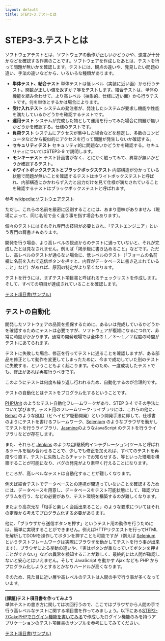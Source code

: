 ```yaml
---
layout: default
title: STEP3-3.テストとは
---
```

# STEP3-3.テストとは

ソフトウェアテストとは、ソフトウェアの動作が正しいかどうかや、速度が十分かなどを確認する作業のことです。ソフトウェアを作成したあとは、テストを行って問題が無いかを確認します。テストには、観点の違いや、発見したい問題の違い、手法の違いなどから、いろいろな種類があります。

* **単体テスト、結合テスト** 単体テストは低レベル（実装に近い面）から行うテスト。関数が正しい値を返すか？等をテストします。結合テストは、単体の機能を組み合わせて、より高レベル（抽象的、仕様に近い面）から行うテストです。何を単体とするかは場合によります。
* **受け入れテスト** システムの発注者が、発注したシステムが要求し機能や性能を満たしているかどうかを確認するテストです。
* **運用テスト** システムが完成した物として運用を行ってみた場合に問題が無いかどうかを確認する。仕様のテストです。
* **負荷テスト** システムにアクセスが集中した場合などを想定し、多数のコンピュータなどから擬似的にアクセスを行って問題が発生しないか確認する。
* **セキュリティテスト** セキュリティ的に問題ないかどうかを確認する。セキュリティについてはSTEP3-9 で説明します。
* **モンキーテスト** テスト計画書がなく、とにかく触ってみて、異常が無いかどうか確認するテスト。
* **ホワイトボックステストとブラックボックステスト** 内部構造が分かっている状態で問題が無いことを確認するテストはホワイトボックステストと呼ばれ、内部構造にかかわらず入力と出力だけを見て仕様が満たされていることを確認するテストはブラックボックステストと呼ばれます。

参考 [wikipedia:ソフトウェアテスト](http://ja.wikipedia.org/wiki/%E3%82%BD%E3%83%95%E3%83%88%E3%82%A6%E3%82%A7%E3%82%A2%E3%83%86%E3%82%B9%E3%83%88)

ただし、これらの名前を厳密に区別することには、あまり意味がありません（現場によって、同じ名前で全く違う事を指す場合もあります）。

個々のテストにはそれぞれ専門の技術が必要とされ、「テストエンジニア」という専門の肩書きもあります。

開発を行う場合、より高レベルの視点からのテストに通っていないと、それが完成したとは見なされません。例えば「掲示板に書き込めること」などです。ただし、高レベルのテストが通らない場合に、低レベルのテスト（「フォームの名前欄に名前を入れて送信ボタンを押すと、内容がデータベースに書き込まれていること」など）があれば、原因の特定がより早くなります。

テストを行うには、まずテスト項目書と呼ばれるチェックリストを作成します。そして、すべての項目が達成されていることを確認します。

[テスト項目書(サンプル)](../docs/test.xls)

## テストの自動化

開発したソフトウェアの品質を担保するために、あるいは完成しているかどうかを確認するためにテストは必要ですが、ソフトウェアが複雑になるにつれて、非常に時間がかかります。通常の開発現場では全体の１／３～１／２程度の時間がテストにあてられます。

テストに失敗した場合、修正を行ってテストに通ることを確認しますが、ある部品を修正として動作を変更してしまったために、今まで成功していた別のテストに失敗する、ということもよく起こります。そのため、一度成功したテストでも、修正があれば再度行うべきです。

このようにテストは何度も繰り返し行われるため、自動化するのが合理的です。

テストの自動化とはテストをプログラム化するということです。

[PHPUnit](https://phpunit.de/manual/4.7/ja/index.html) のようなテスト自動化フレームワークがあり、STEP 3-4 でその手法について学びます。テスト用のフレームワーク･ライブラリには、これらの他に、[Behat](http://behat.org/) のような[BDD](https://ja.wikipedia.org/wiki/%E3%83%93%E3%83%98%E3%82%A4%E3%83%93%E3%82%A2%E9%A7%86%E5%8B%95%E9%96%8B%E7%99%BA)（ビヘイビア駆動開発）という開発手法に即して、仕様書のようにテストを書けるフレームワーク、[Selenium](http://docs.seleniumhq.org/) のようなブラウザを動かしてテストを行うライブラリ、[Jasmine](http://jasmine.github.io)のようなJavaScript のテストを行うライブラリなどが存在します。

また、それらと [Jenkins](http://jenkins-ci.org/) のような[CI](https://ja.wikipedia.org/wiki/%E7%B6%99%E7%B6%9A%E7%9A%84%E3%82%A4%E3%83%B3%E3%83%86%E3%82%B0%E3%83%AC%E3%83%BC%E3%82%B7%E3%83%A7%E3%83%B3)(継続的インテグレーション)ツールと呼ばれるツールを組み合わせることで、少しでも修正を加えれば、すべてのテストを再度やり直す、テストに失敗したらチャットでお知らせする、等といった環境を構築することが可能になり、バグの発見がより素早く行えることになります。

ところが、高レベルなテストは自動化することが難しくなります。

例えば結合テストでデータベースとの連携が間違っていないことを確認するためには、データベースを用意し、データベースをテスト可能状態にして、確認プログラムを行う、などの必要があり、テスト環境を構築するのが難しくなります。

またより高次元な「相手と楽しく会話出来ること」のような要求についてはそれの定義から考えてプログラム化する必要があります。

他に、「ブラウザから送信ボタンを押す」というテスト用の動作を行うためには、簡単に実現することができません。例えばHTTPリクエストを行ってHTMLを解析してDOMを操作してボタンを押すことも可能ですが（例えば [Selenium](http://docs.seleniumhq.org/) というテストフレームワークは実際にブラウザを動かしてテストを行う事が出来ます）、ブラウザによる挙動の違いや、「実はボタンが重なっていてボタンを押すことができない」などの異常を検知することが難しく、最終的には人間が確認しないと安心とはいえません。そして JavaScript を動かす Ajax なども PHP からプログラム化しようとするとかなりハードルが高くなります。

そのため、見た目に近い層や高レベルのテストは人間の手で行う事が多くなっています。

***

**[課題]テスト項目書を作ってみよう**  
単体テストの書き方に関しては次回行うので、ここではブラウザから人間の手で行う高レベルなテストに関する項目書を作ってみましょう。以下にある[STEP2-7.CakePHPでログイン機能を書いてみる](../2/7.html)で作成したログイン機能のみを持つアプリケーションのテスト項目書のサンプルを参考にしてみてください。

[テスト項目書(サンプル)](../docs/test.xls)
